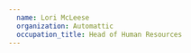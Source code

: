 ```yaml
---
  name: Lori McLeese
  organization: Automattic
  occupation_title: Head of Human Resources
---
```

